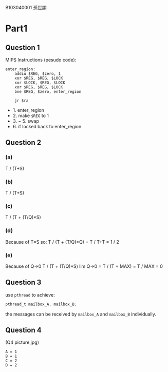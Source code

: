 B103040001 孫世諭

# Part1

## Question 1

MIPS Instructions (pesudo code):
```
enter_region:
	addiu $REG, $zero, 1
	xor $REG, $REG, $LOCK
	xor $LOCK, $REG, $LOCK
	xor $REG, $REG, $LOCK
	bne $REG, $zero, enter_region

	jr $ra
```
- 1\. enter_region
- 2\. make ```$REG``` to 1
- 3\. ~ 5. swap
- 6\. if locked back to enter_region

## Question 2

### (a)
T / (T+S)

### (b)
T / (T+S)

### (c)
T / (T + (T/Q)*S)

### (d)
Because of T=S so:
T / (T + (T/Q)*Q)
= T / T+T
= 1 / 2

### (e)
Because of Q->0
T / (T + (T/Q)*S) lim Q->0
= T / (T + MAX)
= T / MAX
= 0


## Question 3
use ```pthread``` to achieve:

```c
pthread_t mailbox_A, mailbox_B;
```
the messages can be received by ```mailbox_A``` and ```mailbox_B``` individually.
	

## Question 4

(Q4 picture.jpg)


```
A = 1
B = 1
C = 2
D = 2
```
